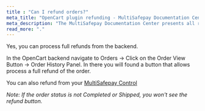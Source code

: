 ```yaml
---
title : "Can I refund orders?"
meta_title: "OpenCart plugin refunding - MultiSafepay Documentation Center"
meta_description: "The MultiSafepay Documentation Center presents all relevant information about our Plugins and API. You can also find support pages for Payment Methods, Tools and General Questions as well as the contact details of our Support and Integration Teams."
read_more: "."
---
```

Yes, you can process full refunds from the backend.

In the OpenCart backend  navigate to Orders -> Click on the Order View Button -> Order History Panel. In there you will found a button that allows process a full refund of the order.  

You can also refund from your [MultiSafepay Control](https://merchant.multisafepay.com)

_Note: If the order status is not Completed or Shipped, you won't see the refund button._
